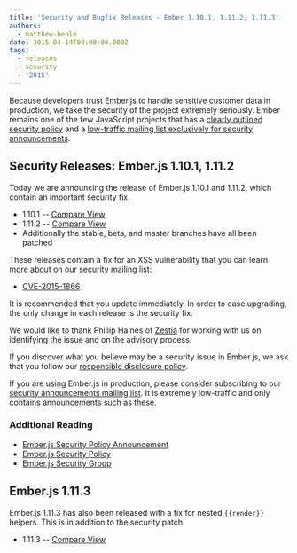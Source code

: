 ```yaml
---
title: 'Security and Bugfix Releases - Ember 1.10.1, 1.11.2, 1.11.3'
authors:
  - matthew-beale
date: 2015-04-14T00:00:00.000Z
tags:
  - releases
  - security
  - '2015'
---
```



Because developers trust Ember.js to handle sensitive customer data in
production, we take the security of the project extremely seriously. Ember
remains one of the few JavaScript projects that has a [clearly
outlined security policy](/security/) and a
[low-traffic mailing list exclusively for security
announcements](https://groups.google.com/forum/#!forum/ember-security).

## Security Releases: Ember.js 1.10.1, 1.11.2

Today we are announcing the release of Ember.js 1.10.1 and 1.11.2, which
contain an important security fix.

* 1.10.1 -- [Compare View](https://github.com/emberjs/ember.js/compare/v1.10.0...v1.10.1)
* 1.11.2 -- [Compare View](https://github.com/emberjs/ember.js/compare/v1.11.1...v1.11.2)
* Additionally the stable, beta, and master branches have all been patched

These releases contain a fix for an XSS vulnerability that
you can learn more about on our security mailing list:

* [CVE-2015-1866](https://groups.google.com/forum/#!topic/ember-security/nbntfs2EbRU)

It is recommended that you update immediately. In order to ease
upgrading, the only change in each release is the security fix.

We would like to thank Phillip Haines of [Zestia](http://zestia.com/)
for working with us on identifying the issue and on the advisory process.

If you discover what you believe may be a security issue in Ember.js, we
ask that you follow our [responsible disclosure
policy](/security/).

If you are using Ember.js in production, please consider subscribing to
our [security announcements mailing
list](https://groups.google.com/forum/#!forum/ember-security).  It is
extremely low-traffic and only contains announcements such as these.

### Additional Reading

* [Ember.js Security Policy Announcement](/blog/2013/04/05/announcing-the-ember-security-policy.html)
* [Ember.js Security Policy](/security/)
* [Ember.js Security Group](https://groups.google.com/forum/#!forum/ember-security)

## Ember.js 1.11.3

Ember.js 1.11.3 has also been released with a fix for nested `{{render}}` helpers. This is
in addition to the security patch.

* 1.11.3 -- [Compare View](https://github.com/emberjs/ember.js/compare/v1.11.2...v1.11.3)
